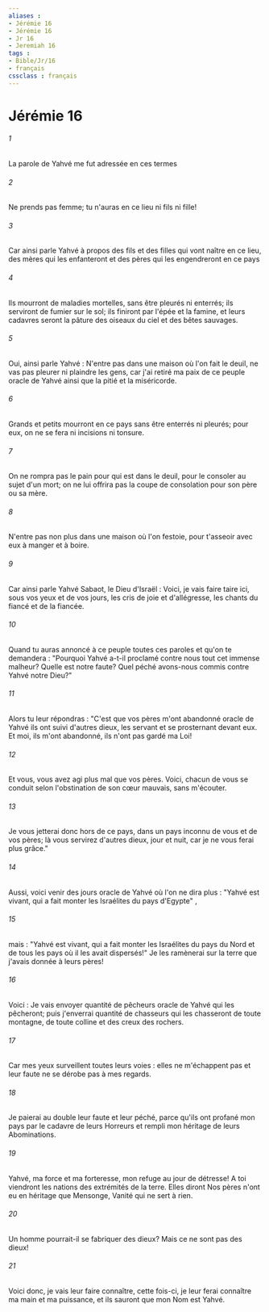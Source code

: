 ```yaml
---
aliases : 
- Jérémie 16
- Jérémie 16
- Jr 16
- Jeremiah 16
tags : 
- Bible/Jr/16
- français
cssclass : français
---
```


# Jérémie 16

###### 1
La parole de Yahvé me fut adressée en ces termes
###### 2
Ne prends pas femme; tu n'auras en ce lieu ni fils ni fille!
###### 3
Car ainsi parle Yahvé à propos des fils et des filles qui vont naître en ce lieu, des mères qui les enfanteront et des pères qui les engendreront en ce pays
###### 4
Ils mourront de maladies mortelles, sans être pleurés ni enterrés; ils serviront de fumier sur le sol; ils finiront par l'épée et la famine, et leurs cadavres seront la pâture des oiseaux du ciel et des bêtes sauvages.
###### 5
Oui, ainsi parle Yahvé : N'entre pas dans une maison où l'on fait le deuil, ne vas pas pleurer ni plaindre les gens, car j'ai retiré ma paix de ce peuple oracle de Yahvé ainsi que la pitié et la miséricorde.
###### 6
Grands et petits mourront en ce pays sans être enterrés ni pleurés; pour eux, on ne se fera ni incisions ni tonsure.
###### 7
On ne rompra pas le pain pour qui est dans le deuil, pour le consoler au sujet d'un mort; on ne lui offrira pas la coupe de consolation pour son père ou sa mère.
###### 8
N'entre pas non plus dans une maison où l'on festoie, pour t'asseoir avec eux à manger et à boire.
###### 9
Car ainsi parle Yahvé Sabaot, le Dieu d'Israël : Voici, je vais faire taire ici, sous vos yeux et de vos jours, les cris de joie et d'allégresse, les chants du fiancé et de la fiancée.
###### 10
Quand tu auras annoncé à ce peuple toutes ces paroles et qu'on te demandera : "Pourquoi Yahvé a-t-il proclamé contre nous tout cet immense malheur? Quelle est notre faute? Quel péché avons-nous commis contre Yahvé notre Dieu?"
###### 11
Alors tu leur répondras : "C'est que vos pères m'ont abandonné oracle de Yahvé ils ont suivi d'autres dieux, les servant et se prosternant devant eux. Et moi, ils m'ont abandonné, ils n'ont pas gardé ma Loi!
###### 12
Et vous, vous avez agi plus mal que vos pères. Voici, chacun de vous se conduit selon l'obstination de son cœur mauvais, sans m'écouter.
###### 13
Je vous jetterai donc hors de ce pays, dans un pays inconnu de vous et de vos pères; là vous servirez d'autres dieux, jour et nuit, car je ne vous ferai plus grâce."
###### 14
Aussi, voici venir des jours oracle de Yahvé où l'on ne dira plus : "Yahvé est vivant, qui a fait monter les Israélites du pays d'Egypte" ,
###### 15
mais : "Yahvé est vivant, qui a fait monter les Israélites du pays du Nord et de tous les pays où il les avait dispersés!" Je les ramènerai sur la terre que j'avais donnée à leurs pères!
###### 16
Voici : Je vais envoyer quantité de pêcheurs oracle de Yahvé qui les pêcheront; puis j'enverrai quantité de chasseurs qui les chasseront de toute montagne, de toute colline et des creux des rochers.
###### 17
Car mes yeux surveillent toutes leurs voies : elles ne m'échappent pas et leur faute ne se dérobe pas à mes regards.
###### 18
Je paierai au double leur faute et leur péché, parce qu'ils ont profané mon pays par le cadavre de leurs Horreurs et rempli mon héritage de leurs Abominations.
###### 19
Yahvé, ma force et ma forteresse, mon refuge au jour de détresse! A toi viendront les nations des extrémités de la terre. Elles diront Nos pères n'ont eu en héritage que Mensonge, Vanité qui ne sert à rien.
###### 20
Un homme pourrait-il se fabriquer des dieux? Mais ce ne sont pas des dieux!
###### 21
Voici donc, je vais leur faire connaître, cette fois-ci, je leur ferai connaître ma main et ma puissance, et ils sauront que mon Nom est Yahvé.
